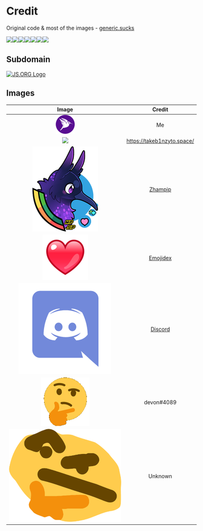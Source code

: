 # Credit
Original code & most of the images - [generic.sucks](https://github.com/memework/generic-sucks)

![](https://emojipedia-us.s3.amazonaws.com/thumbs/120/twitter/120/eyes_1f440.png)![](https://emojipedia-us.s3.amazonaws.com/thumbs/120/twitter/120/thinking-face_1f914.png)![](https://cdn.discordapp.com/emojis/289872527105327105.png)![](https://cdn.discordapp.com/emojis/243513506358362112.png)![](https://cdn.discordapp.com/emojis/287376427244978178.png)![](https://cdn.discordapp.com/emojis/293871480457003009.png)![](https://emojipedia-us.s3.amazonaws.com/thumbs/120/twitter/120/aubergine_1f346.png)

## Subdomain
<a href="http://js.org" target="_blank" title="JS.ORG | JavaScript Community">
<img src="http://logo.js.org/dark_horz.png" width="102" alt="JS.ORG Logo"/></a>


## Images

Image | Credit
:---: | :---:
![Purpzie Logo](images/purpzielogo.png?raw=true) | Me
<img src="https://takeb1nzyto.space/assets/img/rocket.gif" height="200"> | https://takeb1nzyto.space/
![RPG Icon](images/rpgicon.png?raw=true) | [Zhampip](https://twitter.com/zhampip)
![Heart](images/heart.png?raw=true) | [Emojidex](https://www.emojidex.com/)
![Discord Logo](images/discord.png?raw=true) | [Discord](https://discordapp.com)
![Unthonkable](images/unthonkable.gif?raw=true) | devon#4089
![Thonk](images/thonk.png?raw=true) | Unknown
